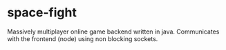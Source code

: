 # space-fight
Massively multiplayer online game backend written in java. Communicates with the frontend (node) using non blocking sockets.
